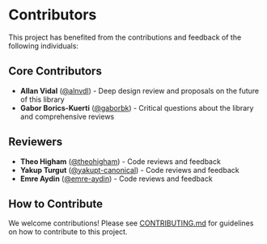 # Contributors

This project has benefited from the contributions and feedback
of the following individuals:

## Core Contributors

- **Allan Vidal** ([@alnvdl](https://github.com/alnvdl)) - Deep design review
  and proposals on the future of this library
- **Gabor Borics-Kuerti** ([@gaborbk](https://github.com/gaborbk)) - Critical
  questions about the library and comprehensive reviews

## Reviewers

- **Theo Higham** ([@theohigham](https://github.com/theohigham)) - Code reviews
  and feedback
- **Yakup Turgut** ([@yakupt-canonical](https://github.com/yakupt-canonical)) -
  Code reviews and feedback
- **Emre Aydin** ([@emre-aydin](https://github.com/emre-aydin)) - Code reviews
  and feedback

## How to Contribute

We welcome contributions! Please see [CONTRIBUTING.md](./CONTRIBUTING.md)
for guidelines on how to contribute to this project.
